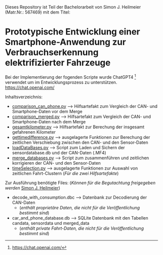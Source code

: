 Dieses Repository ist Teil der Bachelorarbeit von Simon J. Heilmeier (Matr.Nr.: 567469) mit dem Titel:

# Prototypische Entwicklung einer Smartphone-Anwendung zur Verbrauchserkennung elektrifizierter Fahrzeuge

Bei der Implementierung der fogenden Scripte wurde ChatGPT4 [^1] verwendet um im Entwicklungsprozess zu unterstützen. https://chat.openai.com/

Inhaltsverzeichnis:

- [comparison_can_phone.py](https://github.com/567469/displaySensorData/blob/master/comparison_can_phone.py)  --> Hilfsartefakt zum Vergleich der CAN- und Smartphone-Daten vor dem Merge  
- [comparison_merged.py](https://github.com/567469/displaySensorData/blob/master/comparison_merged.py)     --> Hilfsartefakt zum Vergleich der CAN- und Smartphone-Daten nach dem Merge
- [gesamtkilometer.py](https://github.com/567469/displaySensorData/blob/master/gesamtkilometer.py)       --> Hilfsartefakt zur Berechung der insgesamt gefahrenen Kilometer
- [gettimedifference.py](https://github.com/567469/displaySensorData/blob/master/gettimedifference.py)     --> ausgelagerte Funktionen zur Berechung der zeitlichen Verschiebung zwischen den CAN- und den Sensor-Daten
- [loadDataBases.py](https://github.com/567469/displaySensorData/blob/master/loadDataBases.py)         --> Script zum Laden und Sichern der sensordatabase.db und der CAN-Daten (.MF4)
- [merge_databases.py](https://github.com/567469/displaySensorData/blob/master/merge_databases.py)       --> Script zum zusammenführen und zeitlichen korrigieren der CAN- und den Sensor-Daten
- [timeSelection.py](https://github.com/567469/displaySensorData/blob/master/timeSelection.py)         --> ausgelagerte Funktionen zur Auswahl von zeitlichen Fahrt-Clustern (*Für die zwei Hilfsartefakte*)

Zur Ausführung benötigte Files: (*Können für die Begutachtung freigegeben werden* [Simon J. Heilmeier](mailto:567469@fom-net.de?subject=[GitHub]%20Daten-Freigabe))

- decode_with_consumption.dbc --> Datenbank zur Decodierung der CAN-Daten
  - (*enthält proprietäre Daten, die nicht für die Veröffentlichung bestimmt sind*)
- car_and_phone_database.db   --> SQLite Datenbank mit den Tabellen candata, sensordata und merged_data
  - (*enthält private Fahrt-Daten, die nicht für die Veröffentlichung bestimmt sind*)


[^1]: https://chat.openai.com/
